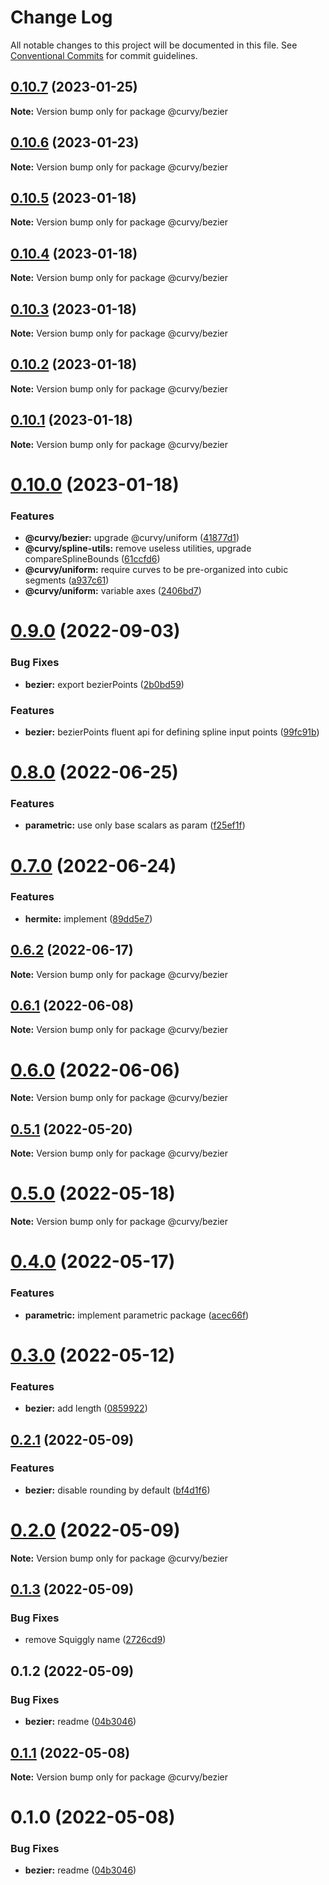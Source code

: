 # Change Log

All notable changes to this project will be documented in this file.
See [Conventional Commits](https://conventionalcommits.org) for commit guidelines.

## [0.10.7](https://github.com/tkofh/curvy/compare/@curvy/bezier@0.10.6...@curvy/bezier@0.10.7) (2023-01-25)

**Note:** Version bump only for package @curvy/bezier

## [0.10.6](https://github.com/tkofh/curvy/compare/@curvy/bezier@0.10.5...@curvy/bezier@0.10.6) (2023-01-23)

**Note:** Version bump only for package @curvy/bezier

## [0.10.5](https://github.com/tkofh/curvy/compare/@curvy/bezier@0.10.4...@curvy/bezier@0.10.5) (2023-01-18)

**Note:** Version bump only for package @curvy/bezier

## [0.10.4](https://github.com/tkofh/curvy/compare/@curvy/bezier@0.10.3...@curvy/bezier@0.10.4) (2023-01-18)

**Note:** Version bump only for package @curvy/bezier

## [0.10.3](https://github.com/tkofh/curvy/compare/@curvy/bezier@0.10.2...@curvy/bezier@0.10.3) (2023-01-18)

**Note:** Version bump only for package @curvy/bezier

## [0.10.2](https://github.com/tkofh/curvy/compare/@curvy/bezier@0.10.1...@curvy/bezier@0.10.2) (2023-01-18)

**Note:** Version bump only for package @curvy/bezier

## [0.10.1](https://github.com/tkofh/curvy/compare/@curvy/bezier@0.10.0...@curvy/bezier@0.10.1) (2023-01-18)

**Note:** Version bump only for package @curvy/bezier

# [0.10.0](https://github.com/tkofh/curvy/compare/@curvy/bezier@0.9.0...@curvy/bezier@0.10.0) (2023-01-18)

### Features

- **@curvy/bezier:** upgrade @curvy/uniform ([41877d1](https://github.com/tkofh/curvy/commit/41877d19d901a8838f3253984323adfb5cf74830))
- **@curvy/spline-utils:** remove useless utilities, upgrade compareSplineBounds ([61ccfd6](https://github.com/tkofh/curvy/commit/61ccfd6f143ca3de1f6aa4c09c15256427dab257))
- **@curvy/uniform:** require curves to be pre-organized into cubic segments ([a937c61](https://github.com/tkofh/curvy/commit/a937c61b543037fc714b7adf313927fc83688afe))
- **@curvy/uniform:** variable axes ([2406bd7](https://github.com/tkofh/curvy/commit/2406bd7176bf393b8f8bd04a7f14ca5c2a7f42eb))

# [0.9.0](https://github.com/tkofh/curvy/compare/@curvy/bezier@0.8.0...@curvy/bezier@0.9.0) (2022-09-03)

### Bug Fixes

- **bezier:** export bezierPoints ([2b0bd59](https://github.com/tkofh/curvy/commit/2b0bd5983dc4f29311f07713d1b590c7fc711e9c))

### Features

- **bezier:** bezierPoints fluent api for defining spline input points ([99fc91b](https://github.com/tkofh/curvy/commit/99fc91b4a5f4e98eaacc9059ea1833258f2561a8))

# [0.8.0](https://github.com/tkofh/curvy/compare/@curvy/bezier@0.7.0...@curvy/bezier@0.8.0) (2022-06-25)

### Features

- **parametric:** use only base scalars as param ([f25ef1f](https://github.com/tkofh/curvy/commit/f25ef1f1015b3f327c41274efc4b65b93e1caf21))

# [0.7.0](https://github.com/tkofh/curvy/compare/@curvy/bezier@0.6.2...@curvy/bezier@0.7.0) (2022-06-24)

### Features

- **hermite:** implement ([89dd5e7](https://github.com/tkofh/curvy/commit/89dd5e763dbfd61a3063e944188b572fe8607083))

## [0.6.2](https://github.com/tkofh/curvy/compare/@curvy/bezier@0.6.1...@curvy/bezier@0.6.2) (2022-06-17)

**Note:** Version bump only for package @curvy/bezier

## [0.6.1](https://github.com/tkofh/curvy/compare/@curvy/bezier@0.6.0...@curvy/bezier@0.6.1) (2022-06-08)

**Note:** Version bump only for package @curvy/bezier

# [0.6.0](https://github.com/tkofh/curvy/compare/@curvy/bezier@0.5.1...@curvy/bezier@0.6.0) (2022-06-06)

**Note:** Version bump only for package @curvy/bezier

## [0.5.1](https://github.com/tkofh/curvy/compare/@curvy/bezier@0.5.0...@curvy/bezier@0.5.1) (2022-05-20)

**Note:** Version bump only for package @curvy/bezier

# [0.5.0](https://github.com/tkofh/curvy/compare/@curvy/bezier@0.4.0...@curvy/bezier@0.5.0) (2022-05-18)

**Note:** Version bump only for package @curvy/bezier

# [0.4.0](https://github.com/tkofh/curvy/compare/@curvy/bezier@0.3.0...@curvy/bezier@0.4.0) (2022-05-17)

### Features

- **parametric:** implement parametric package ([acec66f](https://github.com/tkofh/curvy/commit/acec66f2d888e555469b33b5ae00f02c5ed309e4))

# [0.3.0](https://github.com/tkofh/curvy/compare/@curvy/bezier@0.2.1...@curvy/bezier@0.3.0) (2022-05-12)

### Features

- **bezier:** add length ([0859922](https://github.com/tkofh/curvy/commit/0859922241bb9ef2908763ac8f80136b3b1dab70))

## [0.2.1](https://github.com/tkofh/curvy/compare/@curvy/bezier@0.2.0...@curvy/bezier@0.2.1) (2022-05-09)

### Features

- **bezier:** disable rounding by default ([bf4d1f6](https://github.com/tkofh/curvy/commit/bf4d1f6125d15a73e4ac20bf23c50e1f8f0889a5))

# [0.2.0](https://github.com/tkofh/curvy/compare/@curvy/bezier@0.1.3...@curvy/bezier@0.2.0) (2022-05-09)

**Note:** Version bump only for package @curvy/bezier

## [0.1.3](https://github.com/tkofh/curvy/compare/@curvy/bezier@0.1.2...@curvy/bezier@0.1.3) (2022-05-09)

### Bug Fixes

- remove Squiggly name ([2726cd9](https://github.com/tkofh/curvy/commit/2726cd964279395bed4554e00001f54d30f468ae))

## 0.1.2 (2022-05-09)

### Bug Fixes

- **bezier:** readme ([04b3046](https://github.com/tkofh/curvy/commit/04b3046d9ab0d18e9baada53e944677e7bd21ff9))

## [0.1.1](https://github.com/tkofh/curvy/compare/@curvy/bezier@0.1.0...@curvy/bezier@0.1.1) (2022-05-08)

**Note:** Version bump only for package @curvy/bezier

# 0.1.0 (2022-05-08)

### Bug Fixes

- **bezier:** readme ([04b3046](https://github.com/tkofh/curvy/commit/04b3046d9ab0d18e9baada53e944677e7bd21ff9))
